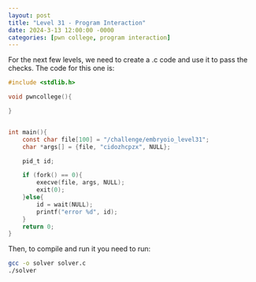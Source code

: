 ```yaml
---
layout: post
title: "Level 31 - Program Interaction"
date: 2024-3-13 12:00:00 -0000
categories: [pwn college, program interaction]
---
```

For the next few levels, we need to create a .c code and use it to pass the checks.
The code for this one is:
```C
#include <stdlib.h>

void pwncollege(){

}


int main(){
    const char file[100] = "/challenge/embryoio_level31";
    char *args[] = {file, "cidozhcpzx", NULL};

    pid_t id;

    if (fork() == 0){
        execve(file, args, NULL);
        exit(0);
    }else{
        id = wait(NULL);
        printf("error %d", id);
    }
    return 0;
}
```
Then, to compile and run it you need to run:
```bash
gcc -o solver solver.c
./solver
```